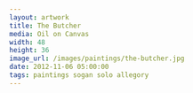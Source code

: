 ```yaml
---
layout: artwork
title: The Butcher
media: Oil on Canvas
width: 48
height: 36
image_url: /images/paintings/the-butcher.jpg
date: 2012-11-06 05:00:00
tags: paintings sogan solo allegory
---
```

